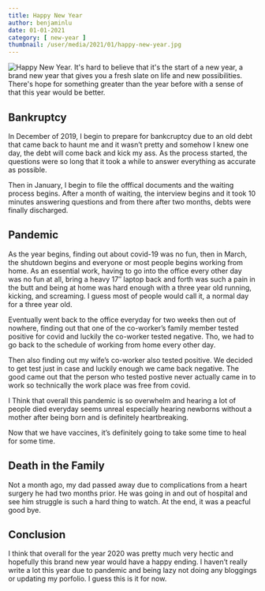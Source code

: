 ```yaml
---
title: Happy New Year
author: benjaminlu
date: 01-01-2021
category: [ new-year ]
thumbnail: /user/media/2021/01/happy-new-year.jpg
---
```

![Happy New Year.](http://benjlu.test/user/media/2021/01/happy-new-year.jpg)
It's hard to believe that it's the start of a new year, a brand new year that gives you a fresh slate on life and new possibilities. There's hope for something greater than the year before with a sense of that this year would be better.

## Bankruptcy
In December of 2019, I begin to prepare for bankcruptcy due to an old debt that came back to haunt me and it wasn’t pretty and somehow I knew one day, the debt will come back and kick my ass. As the process started, the questions were so long that it took a while to answer everything as accurate as possible.

Then in January, I begin to file the offfical documents and the waiting process begins. After a month of waiting, the interview begins and it took 10 minutes answering questions and from there after two months, debts were finally discharged.

## Pandemic
As the year begins, finding out about covid-19 was no fun, then in March, the shutdown begins and everyone or most people begins working from home. As an essential work, having to go into the office every other day was no fun at all, bring a heavy 17″ laptop back and forth was such a pain in the butt and being at home was hard enough with a three year old running, kicking, and screaming. I guess most of people would call it, a normal day for a three year old.

Eventually went back to the office everyday for two weeks then out of nowhere, finding out that one of the co-worker’s family member tested positive for covid and luckily the co-worker tested negative. Tho, we had to go back to the schedule of working from home every other day.

Then also finding out my wife’s co-worker also tested positive. We decided to get test just in case and luckily enough we came back negative. The good came out that the person who tested postive never actually came in to work so technically the work place was free from covid.

I Think that overall this pandemic is so overwhelm and hearing a lot of people died everyday seems unreal especially hearing newborns without a mother after being born and is definitely heartbreaking.

Now that we have vaccines, it’s definitely going to take some time to heal for some time.

## Death in the Family
Not a month ago, my dad passed away due to complications from a heart surgery he had two months prior. He was going in and out of hospital and see him struggle is such a hard thing to watch. At the end, it was a peacful good bye.

## Conclusion
I think that overall for the year 2020 was pretty much very hectic and hopefully this brand new year would have a happy ending. I haven’t really write a lot this year due to pandemic and being lazy not doing any bloggings or updating my porfolio. I guess this is it for now.